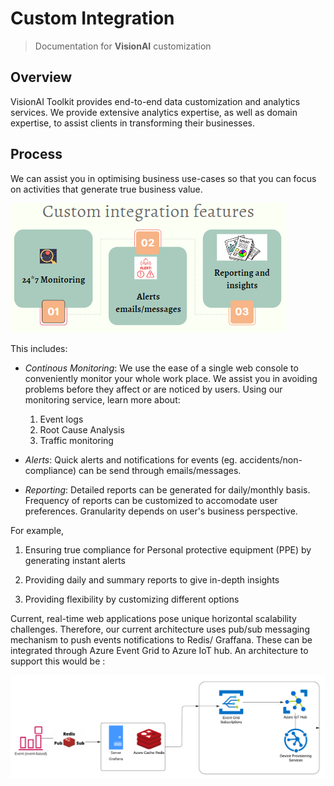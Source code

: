 # Custom Integration

> Documentation for **VisionAI** customization

## Overview

VisionAI Toolkit provides end-to-end data customization and analytics services. We provide extensive analytics expertise, as well as domain expertise, to assist clients in transforming their businesses.

## Process

We can assist you in optimising business use-cases so that you can focus on activities that generate true business value. 

![custom integration features](../img/custom-features.PNG) 

This includes:

- *Continous Monitoring*:
We use the ease of a single web console to conveniently monitor your whole work place. We assist you in avoiding problems before they affect or are noticed by users. Using our monitoring service, learn more about:

    1. Event logs
    2. Root Cause Analysis
    3. Traffic monitoring

- *Alerts*:
Quick alerts and notifications for events (eg. accidents/non-compliance) can be send through emails/messages.


- *Reporting*:
Detailed reports can be generated for daily/monthly basis. Frequency of reports can be customized to accomodate user preferences.
Granularity depends on user's business perspective.

For example, 

1. Ensuring true compliance for Personal protective equipment (PPE) by generating instant alerts

2. Providing daily and summary reports to give in-depth insights

3. Providing flexibility by customizing different options 

Current, real-time web applications pose unique horizontal scalability challenges. 
Therefore, our current architecture uses pub/sub messaging mechanism to push events notifications to Redis/ Graffana. These can be integrated through Azure Event Grid to Azure IoT hub. An architecture to support this would be :

![Architecture](../img/architecture-custom.png) 






